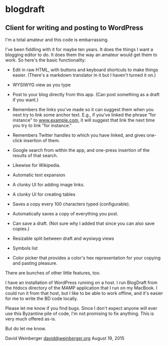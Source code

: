 # blogdraft
## Client for writing and posting to WordPress

I'm a total amateur and this code is embarrassing.

I've been fiddling with it for maybe ten years. It does the things I want a blogging editor to do. It does them the way an amateur would get them to work. So here's the basic functionality:

- Edit in raw HTML, with buttons and keyboard shortcuts to make things easier. (There's a markdown translator in it but  I haven't turned it on.)

- WYSIWYG view as you type

- Post to your blog directly from this app. (Can post something as a draft if you want.)

- Remembers the links you've made so it can suggest them when you next try to link some anchor text. E.g., if you've linked the phrase "for instance" to www.example.com, it will suggest that link the next time you try to link "for instance."

- Remembers Twitter handles to which you have linked, and gives one-click insertion of them.

- Google search from within the app, and one-press insertion of the results of that search.

- Likewise for Wikipedia.

- Automatic text expansion

- A clunky UI for adding image links.

- A clunky UI for creating tables

- Saves a copy every 100 characters typed (configurable).

- Automatically saves a copy of everything you post.

- Can save a draft. (Not sure why I added that since you can also save copies.)

- Resizable split between draft and wysiwyg views

- Symbols list

- Color picker that provides a color's hex representation for your copying and pasting pleasure.

There are bunches of other little features, too.

I have an installation of WordPress running on a host. I run BlogDraft from the htdocs directory of the MAMP application that I run on my MacBook. I could run it from that host, but I like to be able to work offline, and it's easier for me to write the BD code locally.

Please let me know if you find bugs. Since I don't expect anyone will ever use this Byzantine pile of code, I'm not promising to fix anything. This is very much offered as-is.

But do let me know.

David Weinberger
david@weinberger.org
August 19, 2015

